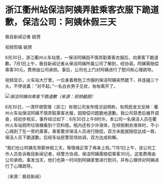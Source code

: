 

# 浙江衢州站保洁阿姨弄脏乘客衣服下跪道歉，保洁公司：阿姨休假三天

极目新闻记者 姚赟

视频剪辑 姚赟

6月30日，浙江衢州火车站里，一保洁阿姨因不慎弄脏乘客衣服后，向乘客下跪道歉。7月1日上午，极目新闻记者从保洁阿姨所属公司了解到，经协调，阿姨需赔偿乘客30元，费用由公司承担。事后，公司也上门对阿姨进行了慰问和心理疏导。

视频显示，火车站大厅里，一位身着橙色工作服的保洁阿姨突然跪下，并连磕三个头，不停说着：“对不起。”一名白衣男子见状，匆匆离开了。

![](https://inews.gtimg.com/om_bt/OoHk_nH-NHaW9bSxFrZnMvxKXph1r_MXV9Z2sVYvu0CiUAA/1000)_保洁阿姨向乘客下跪道歉（来源：视频截图）_

6月30日，一清环境管理（浙江）有限公司发布情况说明称，有网民发文反映：衢州火车站保洁阿姨不慎弄脏乘客衣服，因赔偿问题跪地道歉。我公司获悉后展开调查，经初步核实，事件经过如下：6月30日上午8时许，本公司一名保洁人员在衢州火车站厕所垃圾桶看到个饮料瓶，瓶内还有少许液体，在倾倒剩余液体时，不小心溅到了在一旁的乘客。乘客要求保洁人员进行赔偿，双方未能就赔偿达成一致，保洁人员下跪道歉。后经车站民警现场协调，双方达成和解。

“我们也让阿姨先带薪休假三天，等情绪正常了再来上班。”7月1日上午，该公司工作人员告诉极目新闻记者，经警方协调，保洁阿姨需赔偿乘客30元，这笔费用由公司承担。事发当天，他们也第一时间到阿姨家里进行慰问，并有心理师对阿姨进行了心理疏导。

（来源：极目新闻）

